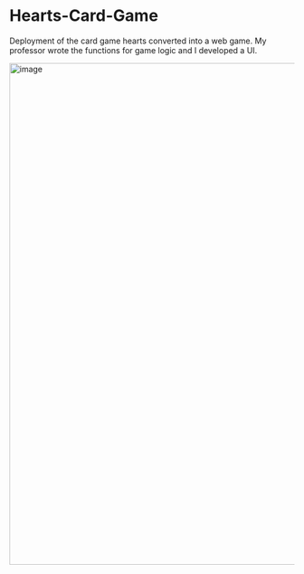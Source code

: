 # Hearts-Card-Game

Deployment of the card game hearts converted into a web game. My professor wrote the functions for game logic and I developed a UI.

<img width="1664" height="888" alt="image" src="https://github.com/user-attachments/assets/a9e8e375-3510-4577-b8bc-d49b944090bb" />
